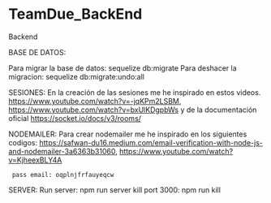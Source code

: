 # TeamDue_BackEnd
Backend

BASE DE DATOS:

Para migrar la base de datos: sequelize db:migrate
Para deshacer la migracion: sequelize db:migrate:undo:all

SESIONES:
    En la creación de las sesiones me he inspirado en estos videos.
    https://www.youtube.com/watch?v=-jqKPm2LSBM, https://www.youtube.com/watch?v=bxUlKDgpbWs
    y de la documentación oficial https://socket.io/docs/v3/rooms/

NODEMAILER:
    Para crear nodemailer me he inspirado en los siguientes codigos: 
    https://safwan-du16.medium.com/email-verification-with-node-js-and-nodemailer-3a6363b31060,
    https://www.youtube.com/watch?v=KjheexBLY4A

     pass email: oqplnjfrfauyeqcw

SERVER:
    Run server: npm run server
    kill port 3000: npm run kill
    